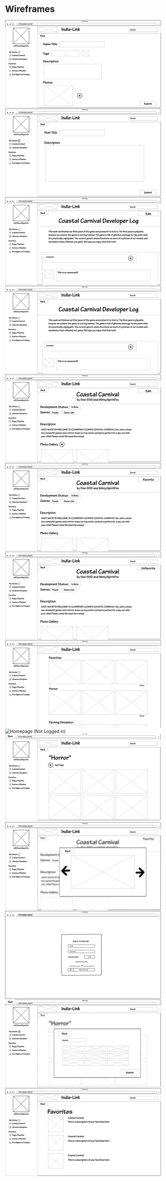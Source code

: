 # Wireframes

<img src="images/Create A Game Page.png" alt="Create A Game Page">
<img src="images/Developer Post Creation Page.png" alt="Developer Post Creation Page">
<img src="images/Developer Post Page (If Owner).png" alt="Developer Post Page(If Owner)">
<img src="images/Developer Post Page (If Viewer).png" alt="Developer Post Page (If Viewer)">
<img src="images/Game Page (If Owner).png" alt="Game Page (If Owner)">
<img src="images/Game Page (If Viewer, and page not favorited).png" alt="Game Page (If Viewer, and page not favorited)">
<img src="images/Game Page (If Viewer, and favorited).png" alt="Game Page (If Viewer, and favorited)">
<img src="images/Homepage (Logged In).png" alt="Homepage (Logged In)">
<img src="images/Homepage (Not Logged in).png" alt="Homepage (Not Logged in)">
<img src="images/More or Search.png" alt="More or Search">
<img src="images/Photo Gallery View.png" alt="Photo Gallery View">
<img src="images/Sign Up Page.png" alt="Sign Up Page">
<img src="images/Tag Adding Screen.png" alt="Tag Adding Screen">
<img src="images/Favorites and More.png" alt="Favorites and More">
